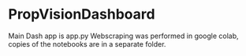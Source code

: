 # PropVisionDashboard
Main Dash app is app.py
Webscraping was performed in google colab, copies of the notebooks are in a separate folder.
